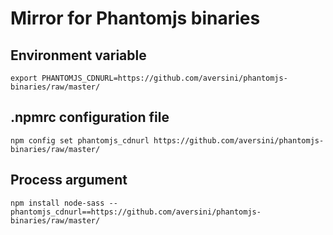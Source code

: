 # Mirror for Phantomjs binaries

## Environment variable
`export PHANTOMJS_CDNURL=https://github.com/aversini/phantomjs-binaries/raw/master/`

## .npmrc configuration file
`npm config set phantomjs_cdnurl https://github.com/aversini/phantomjs-binaries/raw/master/`

## Process argument
`npm install node-sass --phantomjs_cdnurl==https://github.com/aversini/phantomjs-binaries/raw/master/`
